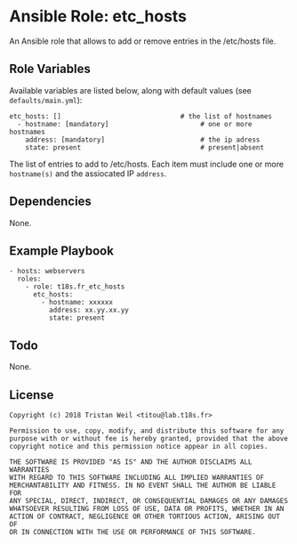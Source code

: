# Ansible Role: etc_hosts

An Ansible role that allows to add or remove entries in the /etc/hosts file.

## Role Variables

Available variables are listed below, along with default values (see `defaults/main.yml`):

    etc_hosts: []                              # the list of hostnames
      - hostname: [mandatory]                       # one or more hostnames
        address: [mandatory]                        # the ip adress
        state: present                              # present|absent
    
The list of entries to add to /etc/hosts. 
Each item must include one or more `hostname(s)` and the assiocated IP `address`. 

## Dependencies

None.

## Example Playbook

    - hosts: webservers
      roles:
        - role: t18s.fr_etc_hosts
          etc_hosts:
            - hostname: xxxxxx
              address: xx.yy.xx.yy
              state: present
              
## Todo

None.

## License

```
Copyright (c) 2018 Tristan Weil <titou@lab.t18s.fr>

Permission to use, copy, modify, and distribute this software for any
purpose with or without fee is hereby granted, provided that the above
copyright notice and this permission notice appear in all copies.

THE SOFTWARE IS PROVIDED "AS IS" AND THE AUTHOR DISCLAIMS ALL WARRANTIES
WITH REGARD TO THIS SOFTWARE INCLUDING ALL IMPLIED WARRANTIES OF
MERCHANTABILITY AND FITNESS. IN NO EVENT SHALL THE AUTHOR BE LIABLE FOR
ANY SPECIAL, DIRECT, INDIRECT, OR CONSEQUENTIAL DAMAGES OR ANY DAMAGES
WHATSOEVER RESULTING FROM LOSS OF USE, DATA OR PROFITS, WHETHER IN AN
ACTION OF CONTRACT, NEGLIGENCE OR OTHER TORTIOUS ACTION, ARISING OUT OF
OR IN CONNECTION WITH THE USE OR PERFORMANCE OF THIS SOFTWARE.
```
